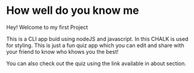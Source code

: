 # How well do you know me

Hey! Welcome to my first Project

This is a CLI app buid using nodeJS and javascript. In this CHALK is used for styling. This is just a fun quiz app which you can edit and share with your friend to know who khows you the best!

You can also check out the quiz using the link available in about section.